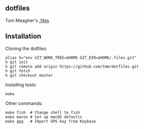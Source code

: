 ## dotfiles

Tom Meagher's [.files](https://en.wikipedia.org/wiki/Hidden_file_and_hidden_directory)

## Installation

Cloning the dotfiles:

```
alias h="env GIT_WORK_TREE=$HOME GIT_DIR=$HOME/.files.git"
h git init
h git remote add origin https://github.com/tmm/dotfiles.git
h git fetch
h git checkout master
```

Installing tools:

```
make
```

Other commands:

```
make fish  # Change shell to fish
make macos # Set up macOS defaults
make gpg   # Import GPG key from Keybase
```
